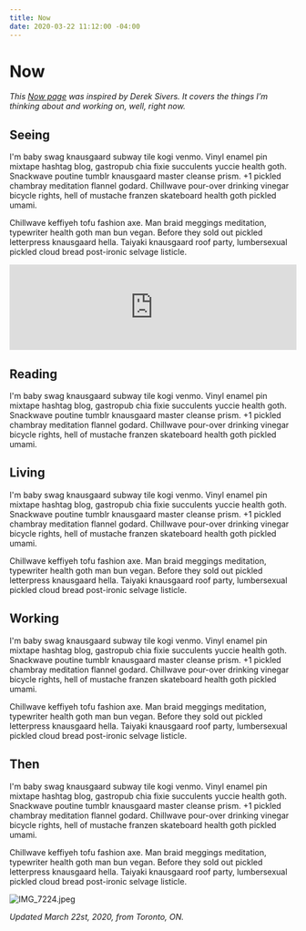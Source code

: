 ```yaml
---
title: Now
date: 2020-03-22 11:12:00 -04:00
---
```


# Now
*This [Now page](https://sivers.org/nowff) was inspired by Derek Sivers. It covers the things I’m thinking about and working on, well, right now.*

## Seeing

I'm baby swag knausgaard subway tile kogi venmo. Vinyl enamel pin mixtape hashtag blog, gastropub chia fixie succulents yuccie health goth. Snackwave poutine tumblr knausgaard master cleanse prism. +1 pickled chambray meditation flannel godard. Chillwave pour-over drinking vinegar bicycle rights, hell of mustache franzen skateboard health goth pickled umami.

Chillwave keffiyeh tofu fashion axe. Man braid meggings meditation, typewriter health goth man bun vegan. Before they sold out pickled letterpress knausgaard hella. Taiyaki knausgaard roof party, lumbersexual pickled cloud bread post-ironic selvage listicle.

<!-- SnapWidget -->
<script src="https://snapwidget.com/js/snapwidget.js"></script>
<iframe src="https://snapwidget.com/embed/807385" class="snapwidget-widget" allowtransparency="true" frameborder="0" scrolling="no" style="border:none; overflow:hidden;  width:100%; "></iframe>

## Reading

I'm baby swag knausgaard subway tile kogi venmo. Vinyl enamel pin mixtape hashtag blog, gastropub chia fixie succulents yuccie health goth. Snackwave poutine tumblr knausgaard master cleanse prism. +1 pickled chambray meditation flannel godard. Chillwave pour-over drinking vinegar bicycle rights, hell of mustache franzen skateboard health goth pickled umami.

<style type="text/css" media="screen">
.gr_grid_container {
width: 100%;
}

.gr_grid_book_container {
/* customize book cover container div here */
display: inline-block;
width: 98px;
height: 160px;
padding: 60px 0px;
overflow: hidden;
}
</style>
<script src="https://www.goodreads.com/review/grid_widget/3162891.Matthew's%20bookshelf:%20currently-reading?cover_size=medium&hide_link=true&hide_title=true&num_books=20&order=a&shelf=currently-reading&sort=date_started&widget_id=1585515205" type="text/javascript" charset="utf-8"></script>

## Living

I'm baby swag knausgaard subway tile kogi venmo. Vinyl enamel pin mixtape hashtag blog, gastropub chia fixie succulents yuccie health goth. Snackwave poutine tumblr knausgaard master cleanse prism. +1 pickled chambray meditation flannel godard. Chillwave pour-over drinking vinegar bicycle rights, hell of mustache franzen skateboard health goth pickled umami.

Chillwave keffiyeh tofu fashion axe. Man braid meggings meditation, typewriter health goth man bun vegan. Before they sold out pickled letterpress knausgaard hella. Taiyaki knausgaard roof party, lumbersexual pickled cloud bread post-ironic selvage listicle.

## Working

I'm baby swag knausgaard subway tile kogi venmo. Vinyl enamel pin mixtape hashtag blog, gastropub chia fixie succulents yuccie health goth. Snackwave poutine tumblr knausgaard master cleanse prism. +1 pickled chambray meditation flannel godard. Chillwave pour-over drinking vinegar bicycle rights, hell of mustache franzen skateboard health goth pickled umami.

Chillwave keffiyeh tofu fashion axe. Man braid meggings meditation, typewriter health goth man bun vegan. Before they sold out pickled letterpress knausgaard hella. Taiyaki knausgaard roof party, lumbersexual pickled cloud bread post-ironic selvage listicle.


## Then

I'm baby swag knausgaard subway tile kogi venmo. Vinyl enamel pin mixtape hashtag blog, gastropub chia fixie succulents yuccie health goth. Snackwave poutine tumblr knausgaard master cleanse prism. +1 pickled chambray meditation flannel godard. Chillwave pour-over drinking vinegar bicycle rights, hell of mustache franzen skateboard health goth pickled umami.

Chillwave keffiyeh tofu fashion axe. Man braid meggings meditation, typewriter health goth man bun vegan. Before they sold out pickled letterpress knausgaard hella. Taiyaki knausgaard roof party, lumbersexual pickled cloud bread post-ironic selvage listicle.


![IMG_7224.jpeg](/uploads/IMG_7224.jpeg)

*Updated March 22st, 2020, from Toronto, ON.*